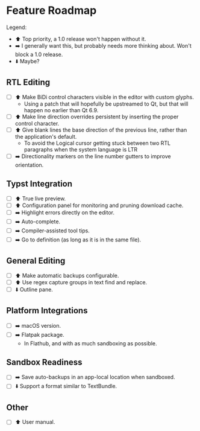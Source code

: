 # Feature Roadmap

Legend:

- :arrow_up: Top priority, a 1.0 release won't happen without it.
- :arrow_right: I generally want this, but probably needs more thinking about. Won't block a 1.0 release.
- :arrow_down: Maybe?

## RTL Editing

- [ ] :arrow_up: Make BiDi control characters visible in the editor with custom glyphs.
    - Using a patch that will hopefully be upstreamed to Qt, but that will happen no earlier than Qt 6.9.
- [ ] :arrow_up: Make line direction overrides persistent by inserting the proper control character.
- [ ] :arrow_up: Give blank lines the base direction of the previous line, rather than the application's default.
    - To avoid the Logical cursor getting stuck between two RTL paragraphs when the system language is LTR
- [ ] :arrow_right: Directionality markers on the line number gutters to improve orientation.

## Typst Integration

- [ ] :arrow_up: True live preview.
- [ ] :arrow_up: Configuration panel for monitoring and pruning download cache.
- [ ] :arrow_right: Highlight errors directly on the editor.
- [ ] :arrow_right: Auto-complete.
- [ ] :arrow_right: Compiler-assisted tool tips.
- [ ] :arrow_right: Go to definition (as long as it is in the same file).

## General Editing

- [ ] :arrow_up: Make automatic backups configurable.
- [ ] :arrow_up: Use regex capture groups in text find and replace.
- [ ] :arrow_down: Outline pane.

## Platform Integrations

- [ ] :arrow_right: macOS version.
- [ ] :arrow_right: Flatpak package.
    - In Flathub, and with as much sandboxing as possible.

## Sandbox Readiness

- [ ] :arrow_right: Save auto-backups in an app-local location when sandboxed.
- [ ] :arrow_down: Support a format similar to TextBundle.

## Other

- [ ] :arrow_up: User manual.

